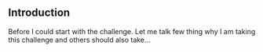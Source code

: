## Introduction 

Before I could start with the challenge. Let me talk few thing why I am taking this challenge and others should also take...
